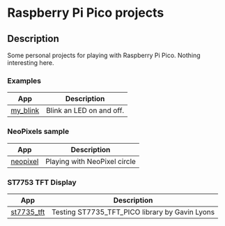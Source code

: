 # Raspberry Pi Pico projects

## Description

Some personal projects for playing with Raspberry Pi Pico. Nothing interesting here.

###  Examples

App|Description
---|---
[my_blink](my_blink) | Blink an LED on and off.


### NeoPixels sample

App|Description 
---|---
[neopixel](neopixel) | Playing with NeoPixel circle


### ST7753 TFT Display

App|Description 
---|---
[st7735_tft](st7735_tft) | Testing ST7735_TFT_PICO library by Gavin Lyons
